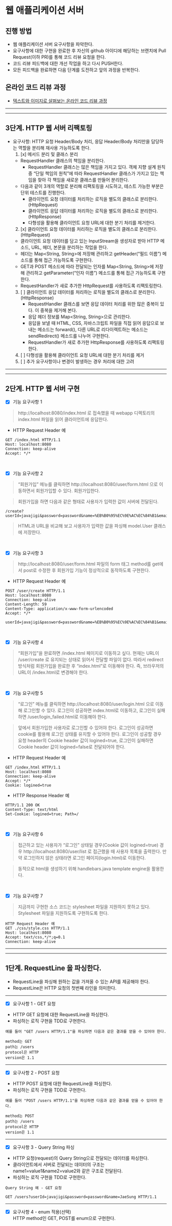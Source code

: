 # 웹 애플리케이션 서버
## 진행 방법
* 웹 애플리케이션 서버 요구사항을 파악한다.
* 요구사항에 대한 구현을 완료한 후 자신의 github 아이디에 해당하는 브랜치에 Pull Request(이하 PR)를 통해 코드 리뷰 요청을 한다.
* 코드 리뷰 피드백에 대한 개선 작업을 하고 다시 PUSH한다.
* 모든 피드백을 완료하면 다음 단계를 도전하고 앞의 과정을 반복한다.

## 온라인 코드 리뷰 과정
* [텍스트와 이미지로 살펴보는 온라인 코드 리뷰 과정](https://github.com/next-step/nextstep-docs/tree/master/codereview)

---
---

## 3단계. HTTP 웹 서버 리팩토링 
- 요구사항: HTTP 요청 Header/Body 처리, 응답 Header/Body 처리만을 담당하는 역할을 분리해 재사용 가능하도록 한다.
  1. [x] 메서드 분리 및 클래스 분리 
    - RequestHandler 클래스의 책임을 분리한다.
      - RequestHandler 클래스는 많은 책임을 가지고 있다. 객체 지향 설계 원칙 중 “단일 책임의 원칙”에 따라 RequestHandler 클래스가 가지고 있는 책임을 찾아 각 책임을 새로운 클래스를 만들어 분리한다.
    - 다음과 같이 3개의 역할로 분리해 리팩토링을 시도하고, 테스트 가능한 부분은 단위 테스트를 진행한다.
      - 클라이언트 요청 데이터를 처리하는 로직을 별도의 클래스로 분리한다.(HttpRequest)
      - 클라이언트 응답 데이터를 처리하는 로직을 별도의 클래스로 분리한다.(HttpResponse)
      - 다형성을 활용해 클라이언트 요청 URL에 대한 분기 처리를 제거한다.
  2. [x] 클라이언트 요청 데이터를 처리하는 로직을 별도의 클래스로 분리한다.(HttpRequest)
    - 클라이언트 요청 데이터를 담고 있는 InputStream을 생성자로 받아 HTTP 메소드, URL, 헤더, 본문을 분리하는 작업을 한다.
    - 헤더는 Map<String, String>에 저장해 관리하고 getHeader(“필드 이름”) 메소드를 통해 접근 가능하도록 구현한다.
    - GET과 POST 메소드에 따라 전달되는 인자를 Map<String, String>에 저장해 관리하고 getParameter(“인자 이름”) 메소드를 통해 접근 가능하도록 구현한다.
    - RequestHandler가 새로 추가한 HttpRequest를 사용하도록 리팩토링한다.
  3. [ ] 클라이언트 응답 데이터를 처리하는 로직을 별도의 클래스로 분리한다.(HttpResponse)
      - RequestHandler 클래스를 보면 응답 데이터 처리를 위한 많은 중복이 있다. 이 중복을 제거해 본다.
      - 응답 헤더 정보를 Map<String, String>으로 관리한다.
      - 응답을 보낼 때 HTML, CSS, 자바스크립트 파일을 직접 읽어 응답으로 보내는 메소드는 forward(), 다른 URL로 리다이렉트하는 메소드는 sendRedirect() 메소드를 나누어 구현한다.
      - RequestHandler가 새로 추가한 HttpResponse를 사용하도록 리팩토링한다.
  4. [ ] 다형성을 활용해 클라이언트 요청 URL에 대한 분기 처리를 제거
  5. [ ] 추가 요구사항이나 변경이 발생하는 경우 처리에 대한 고려


---
--- 
## 2단계. HTTP 웹 서버 구현
- [x] 기능 요구사항 1
> http://localhost:8080/index.html 로 접속했을 때 webapp 디렉토리의 index.html 파일을 읽어 클라이언트에 응답한다.
- HTTP Request Header 예
```
GET /index.html HTTP/1.1
Host: localhost:8080
Connection: keep-alive
Accept: */*
```

<br>

- [x] 기능 요구사항 2
> “회원가입” 메뉴를 클릭하면 http://localhost:8080/user/form.html 으로 이동하면서 회원가입할 수 있다. 회원가입한다.

> 회원가입을 하면 다음과 같은 형태로 사용자가 입력한 값이 서버에 전달된다.
```
/create?userId=javajigi&password=password&name=%EB%B0%95%EC%9E%AC%EC%84%B1&email=javajigi%40slipp.net
```
> HTML과 URL을 비교해 보고 사용자가 입력한 값을 파싱해 model.User 클래스에 저장한다.

<br>

- [x] 기능 요구사항 3
> http://localhost:8080/user/form.html 파일의 form 태그 method를 get에서 post로 수정한 후 회원가입 기능이 정상적으로 동작하도록 구현한다.

- HTTP Request Header 예
```
POST /user/create HTTP/1.1
Host: localhost:8080
Connection: keep-alive
Content-Length: 59
Content-Type: application/x-www-form-urlencoded
Accept: */*

userId=javajigi&password=password&name=%EB%B0%95%EC%9E%AC%EC%84%B1&email=javajigi%40slipp.net
```

<br>

- [x] 기능 요구사항 4
> “회원가입”을 완료하면 /index.html 페이지로 이동하고 싶다. 현재는 URL이 /user/create 로 유지되는 상태로 읽어서 전달할 파일이 없다. 따라서 redirect 방식처럼 회원가입을 완료한 후 “index.html”로 이동해야 한다. 즉, 브라우저의 URL이 /index.html로 변경해야 한다.

<br>

- [x] 기능 요구사항 5 
>  “로그인” 메뉴를 클릭하면 http://localhost:8080/user/login.html 으로 이동해 로그인할 수 있다. 로그인이 성공하면 index.html로 이동하고, 로그인이 실패하면 /user/login_failed.html로 이동해야 한다.  

>  앞에서 회원가입한 사용자로 로그인할 수 있어야 한다. 로그인이 성공하면 cookie를 활용해 로그인 상태를 유지할 수 있어야 한다. 로그인이 성공할 경우 요청 header의 Cookie header 값이 logined=true, 로그인이 실패하면 Cookie header 값이 logined=false로 전달되어야 한다.
- HTTP Request Header 예
```
GET /index.html HTTP/1.1
Host: localhost:8080
Connection: keep-alive
Accept: */*
Cookie: logined=true
```
- HTTP Response Header 예
```
HTTP/1.1 200 OK
Content-Type: text/html
Set-Cookie: logined=true; Path=/
```

<br>

- [x] 기능 요구사항 6
> 접근하고 있는 사용자가 “로그인” 상태일 경우(Cookie 값이 logined=true) 경우 http://localhost:8080/user/list 로 접근했을 때 사용자 목록을 출력한다. 만약 로그인하지 않은 상태라면 로그인 페이지(login.html)로 이동한다.

> 동적으로 html을 생성하기 위해 handlebars.java template engine을 활용한다. 

<br> 

- [x] 기능 요구사항 7
> 지금까지 구현한 소스 코드는 stylesheet 파일을 지원하지 못하고 있다. Stylesheet 파일을 지원하도록 구현하도록 한다.
```
HTTP Request Header 예
GET ./css/style.css HTTP/1.1
Host: localhost:8080
Accept: text/css,*/*;q=0.1
Connection: keep-alive
```

---
---

## 1단계. RequestLine 을 파싱한다.
- RequestLine을 파싱해 원하는 값을 가져올 수 있는 API를 제공해야 한다.
- RequestLine은 HTTP 요청의 첫번째 라인을 의미한다.

--- 

- [x] 요구사항 1 - GET 요청

- HTTP GET 요청에 대한 RequestLine을 파싱한다.
- 파싱하는 로직 구현을 TDD로 구현한다.
```
예를 들어 "GET /users HTTP/1.1"을 파싱하면 다음과 같은 결과를 얻을 수 있어야 한다.

method는 GET
path는 /users
protocol은 HTTP
version은 1.1
```

--- 

- [x] 요구사항 2 - POST 요청
- HTTP POST 요청에 대한 RequestLine을 파싱한다.
- 파싱하는 로직 구현을 TDD로 구현한다.
```
예를 들어 "POST /users HTTP/1.1"을 파싱하면 다음과 같은 결과를 얻을 수 있어야 한다.

method는 POST
path는 /users
protocol은 HTTP
version은 1.1
```

--- 

- [x] 요구사항 3 - Query String 파싱
- HTTP 요청(request)의 Query String으로 전달되는 데이터를 파싱한다.
- 클라이언트에서 서버로 전달되는 데이터의 구조는 name1=value1&name2=value2와 같은 구조로 전달된다.
- 파싱하는 로직 구현을 TDD로 구현한다.

```
Query String 예 - GET 요청

GET /users?userId=javajigi&password=password&name=JaeSung HTTP/1.1
```

--- 

- [x] 요구사항 4 - enum 적용(선택)  
HTTP method인 GET, POST를 enum으로 구현한다.
